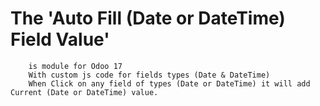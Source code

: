 # The 'Auto Fill (Date or DateTime) Field Value' 
        is module for Odoo 17 
        With custom js code for fields types (Date & DateTime) 
        When Click on any field of types (Date or DateTime) it will add Current (Date or DateTime) value.
